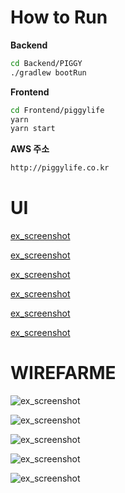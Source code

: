 # How to Run

**Backend**

```sh
cd Backend/PIGGY
./gradlew bootRun
```



**Frontend**

```sh
cd Frontend/piggylife
yarn
yarn start
```



**AWS 주소**

```sh
http://piggylife.co.kr
```





# UI

[ex_screenshot](./Frontend/UI/1.png)

[ex_screenshot](./Frontend/UI/2.png)

[ex_screenshot](./Frontend/UI/3.png)

[ex_screenshot](./Frontend/UI/4.png)

[ex_screenshot](./Frontend/UI/5.png)

[ex_screenshot](./Frontend/UI/6.png)



# WIREFARME

![ex_screenshot](./WIREFRAME/1.JPG)

![ex_screenshot](./WIREFRAME/2.JPG)

![ex_screenshot](./WIREFRAME/3.JPG)

![ex_screenshot](./WIREFRAME/4.JPG)

![ex_screenshot](./WIREFRAME/5.JPG)
